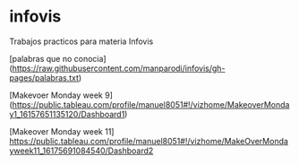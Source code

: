 # infovis

Trabajos practicos para materia Infovis

[palabras que no conocia] (https://raw.githubusercontent.com/manparodi/infovis/gh-pages/palabras.txt)

[Makevoer Monday week 9] (https://public.tableau.com/profile/manuel8051#!/vizhome/MakeoverMonday1_16157651135120/Dashboard1)

[Makeover Monday week 11] https://public.tableau.com/profile/manuel8051#!/vizhome/MakeOverMondayweek11_16175691084540/Dashboard2
